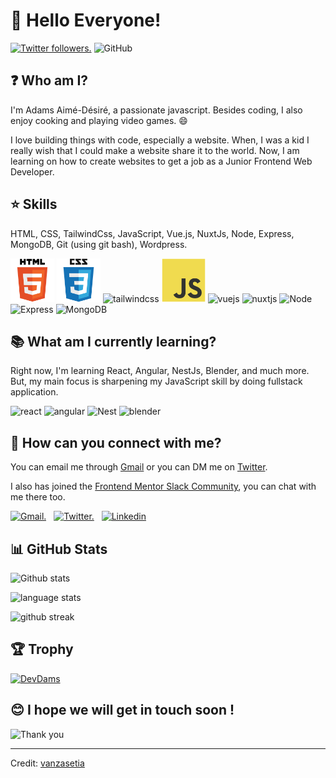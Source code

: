 # :wave: Hello Everyone!

<p align="left">
  <a href="https://twitter.com/dams9ix" target="_blank"><img src="https://img.shields.io/twitter/follow/dams9ix?logo=twitter&style=for-the-badge" alt="Twitter followers." /></a> 
  <img alt="GitHub" src="https://img.shields.io/github/license/DevDams/DevDams?color=pink&style=for-the-badge">
</p>

## :question: Who am I?

I'm Adams Aimé-Désiré, a passionate javascript. Besides coding, I also enjoy cooking and playing video games. :smile:

I love building things with code, especially a website. When, I was a kid I really wish that I could make a website share it to the world. Now, I am learning on how to create websites to get a job as a Junior Frontend Web Developer.

## :star: Skills

HTML, CSS, TailwindCss, JavaScript, Vue.js, NuxtJs, Node, Express, MongoDB, Git (using git bash), Wordpress.

<p align="left">
  <img src="https://raw.githubusercontent.com/devicons/devicon/master/icons/html5/html5-original-wordmark.svg" alt="html5" width="auto" height="70"/>
  <img src="https://raw.githubusercontent.com/devicons/devicon/master/icons/css3/css3-original-wordmark.svg" alt="css3" width="auto" height="70"/>
  <img src="https://avatars1.githubusercontent.com/u/30317862?s=280&v=4" alt="tailwindcss" width="auto" height="70"/>
  <img src="https://raw.githubusercontent.com/devicons/devicon/master/icons/javascript/javascript-original.svg" alt="javascript" width="auto" height="70"/>
  <img src="https://blog.engineering.publicissapient.fr/wp-content/uploads/2016/11/vuejs-logo-5-300x300.png" alt="vuejs" width="auto" height="70" />
  <img src="https://www.nuxtjs.cn/logos/nuxt-icon@2x.png" alt="nuxtjs" width="auto" height="70"/>
  <img src="https://www.technoscore.com/images/services/node-js-icon.png" alt="Node" width="auto" height="70"/>
  <img src="https://uploads.toptal.io/blog/category/logo/25/express_js.png" alt="Express" width="auto" height="70"/>
  <img src="https://www.kindpng.com/picc/m/385-3850482_mongodb-logo-png-transparent-png.png" alt="MongoDB" width="auto" height="70"/>
</p>

## :books: What am I currently learning?

Right now, I'm learning React, Angular, NestJs, Blender, and much more. But, my main focus is sharpening my JavaScript skill by doing fullstack application.

<p align="left">
  <img src="https://coder.clothing/images/stories/virtuemart/product/resized/react-logo_418x418.png" alt="react" width="auto" height="70"/>
  <img src="https://s3.amazonaws.com/media-p.slid.es/uploads/667163/images/3574763/angular-logo-534x441.png" alt="angular" width="auto" height="70"/>
  <img src="https://static.packt-cdn.com/products/9781789615869/graphics/assets/3159858f-6bc9-4b8b-b4ec-cd1a1badffbd.png" alt="Nest" width="auto" height="70"/>
  <img src="https://www.kindpng.com/picc/m/75-753756_blender-logo-png-transparent-png.png" alt="blender" width="auto" height="70"/>
</p>

## :eyes: How can you connect with me?

You can email me through <a href="mailto:ad.aimedesire@gmail.com">Gmail</a> or you can DM me on [Twitter](https://twitter.com/dams9ix).

I also has joined the [Frontend Mentor Slack Community](https://frontendmentor.slack.com), you can chat with me there too.

<p align="left">
  <a href="mailto:ad.aimedesire@gmail.com" target="_blank"><img src="https://git.io/JrCxc" alt="Gmail." width="auto" height="60px"></a> &nbsp;
  <a href="https://twitter.com/dams9ix" target="_blank"><img src="https://git.io/JrCAv" alt="Twitter." height="60px"></a> &nbsp;
  <a href="https://www.linkedin.com/in/adamsaimedesireofficial/" target="_blank"><img src="https://currentebikes.com/wp-content/uploads/linkedin-logo-3.png" alt="Linkedin" width="auto" height="60px"></a>
</p>

## :bar_chart: GitHub Stats

![Github stats](https://github-readme-stats.vercel.app/api?username=DevDams&show_icons=true&locale=en)

![language stats](https://github-readme-stats.vercel.app/api/top-langs?username=DevDams&show_icons=true&locale=en&layout=compact)

![github streak](https://github-readme-streak-stats.herokuapp.com/?user=DevDams&)

## :trophy: Trophy

<p align="left"> <a href="https://github.com/ryo-ma/github-profile-trophy"><img src="https://github-profile-trophy.vercel.app/?username=DevDams" alt="DevDams" /></a> </p>

## :blush: I hope we will get in touch soon !

![Thank you](https://git.io/JrCj7)

---

Credit: [vanzasetia](https://github.com/vanzasetia)
